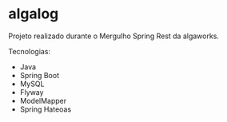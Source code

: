 # algalog



Projeto realizado durante o Mergulho Spring Rest da algaworks.

Tecnologias:
- Java 
- Spring Boot
- MySQL
- Flyway
- ModelMapper
- Spring Hateoas
